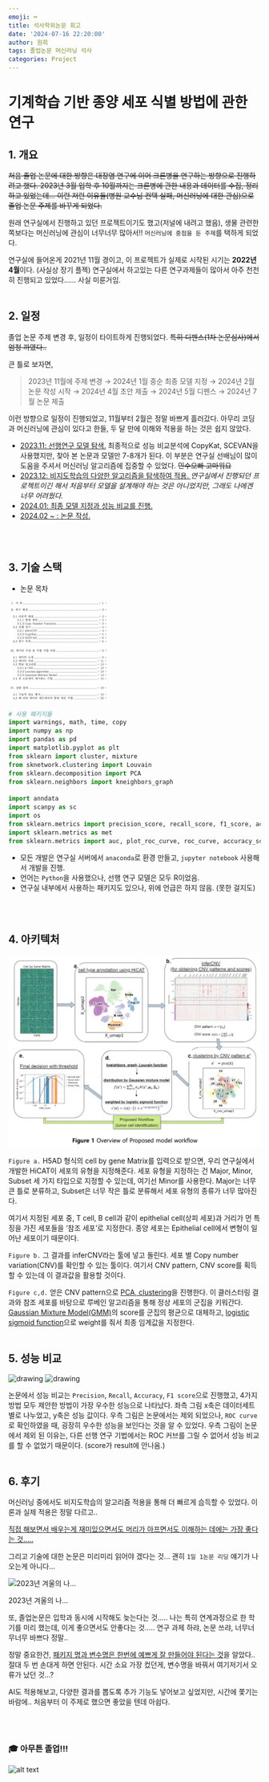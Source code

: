```yaml
---
emoji: ⌨️
title: 석사학위논문 회고
date: '2024-07-16 22:20:00'
author: 원희
tags: 졸업논문 머신러닝 석사
categories: Project
---
```


# 기계학습 기반 종양 세포 식별 방법에 관한 연구


## 1. 개요

~~처음 졸업 논문에 대한 방향은 대장염 연구에 이어 크론병을 연구하는 방향으로 진행하려고 했다. 2023년 3월 입학 후 10월까지는 크론병에 관한 내용과 데이터를 수집, 정리하고 있었는데… 이런 저런 이유들(병원 교수님 컨택 실패, 머신러닝에 대한 관심)으로 졸업 논문 주제를 바꾸게 되었다.~~

원래 연구실에서 진행하고 있던 프로젝트이기도 했고(저널에 내려고 했음), 생물 관련한 쪽보다는 머신러닝에 관심이 너무너무 많아서!! ```머신러닝에 중점을 둔 주제```를 택하게 되었다. 

연구실에 들어온게 2021년 11월 경이고, 이 프로젝트가 실제로 시작된 시기는 **2022년 4월**이다. (사실상 장기 플젝) 연구실에서 하고있는 다른 연구과제들이 많아서 아주 천천히 진행되고 있었다…… 사실 미룬거임.
<br>
<br>

## 2. 일정

졸업 논문 주제 변경 후, 일정이 타이트하게 진행되었다. ~~특히 디펜스(1차 논문심사)에서 엄청 까였다..~~

큰 틀로 보자면,

> 2023년 11월에 주제 변경 → 2024년 1월 중순 최종 모델 지정 → 2024년 2월 논문 작성 시작 → 2024년 4월 초안 제출 → 2024년 5월 디펜스 → 2024년 7월 논문 제출

이런 방향으로 일정이 진행되었고, 11월부터 2월은 정말 바쁘게 흘러갔다. 아무리 코딩과 머신러닝에 관심이 있다고 한들, 두 달 만에 이해와 적용을 하는 것은 쉽지 않았다. 

- <u>2023.11: 선행연구 모델 탐색.</u> 최종적으로 성능 비교분석에 CopyKat, SCEVAN을 사용했지만, 찾아 본 논문과 모델만 7-8개가 된다. 이 부분은 연구실 선배님이 많이 도움을 주셔서 머신러닝 알고리즘에 집중할 수 있었다. ~~민수오빠 고마워요~~
- <u>2023.12: 비지도학습의 다양한 알고리즘을 탐색하여 적용. </u> *연구실에서 진행되던 프로젝트이긴 해서 처음부터 모델을 설계해야 하는 것은 아니었지만, 그래도 나에겐 너무 어려웠다.*
- <u>2024.01: 최종 모델 지정과 성능 비교를 진행.</u> 
- <u>2024.02 ~ : 논문 작성.</u> 
<br>
<br>

## 3. 기술 스택

<!-- ![논문 목차를 이렇게 대놓고 올려도 되는지 모르겠는데, 구구절절 설명하는 것보다 한번 보여주는게 좋을 것 같아서..](img/stack.png) -->

- 논문 목차
<img src="img/stack.png" alt="drawing" width="200"/>


```python
# 사용 패키지들
import warnings, math, time, copy
import numpy as np
import pandas as pd
import matplotlib.pyplot as plt
from sklearn import cluster, mixture
from sknetwork.clustering import Louvain
from sklearn.decomposition import PCA
from sklearn.neighbors import kneighbors_graph

import anndata
import scanpy as sc
import os 
from sklearn.metrics import precision_score, recall_score, f1_score, accuracy_score, classification_report
import sklearn.metrics as met
from sklearn.metrics import auc, plot_roc_curve, roc_curve, accuracy_score
```

- 모든 개발은 연구실 서버에서 ```anaconda```로 환경 만들고, ```jupyter notebook``` 사용해서 개발을 진행.
- 언어는 ```Python```을 사용했으나, 선행 연구 모델은 모두 R이었음.
- 연구실 내부에서 사용하는 패키지도 있으나, 위에 언급은 하지 않음. (못한 걸지도)

<br>
<br>


## 4. 아키텍처

![스크린샷 2024-09-26 19.20.57.png](img/arc.png)

```Figure a.``` H5AD 형식의 cell by gene Matrix를 입력으로 받으면, 우리 연구실에서 개발한 HiCAT이 세포의 유형을 지정해준다. 세포 유형을 지정하는 건 Major, Minor, Subset 세 가지 타입으로 지정할 수 있는데, 여기선 Minor를 사용한다. Major는 너무 큰 틀로 분류하고, Subset은 너무 작은 틀로 분류해서 세포 유형의 종류가 너무 많아진다.

여기서 지정된 세포 중, T cell, B cell과 같이 epithelial cell(상피 세포)과 거리가 먼 특징을 가진 세포들을 ‘참조 세포’로 지정한다. 종양 세포는 Epithelial cell에서 변형이 일어난 세포이기 때문이다. 

```Figure b.``` 그 결과를 inferCNV라는 툴에 넣고 돌린다. 세포 별 Copy number variation(CNV)를 확인할 수 있는 툴이다. 여기서 CNV pattern, CNV score를 획득할 수 있는데 이 결과값을 활용할 것이다.

```Figure c,d.``` 얻은 CNV pattern으로 <u>PCA, clustering</u>을 진행한다. 이 클러스터링 결과와 참조 세포를 바탕으로 루베인 알고리즘을 통해 정상 세포의 군집을 키워간다. <u>Gaussian Mixture Model(GMM)</u>의 score를 군집의 평균으로 대체하고, <u>logistic sigmoid function</u>으로 weight를 줘서 최종 임계값을 지정한다.
<br>
<br>

## 5. 성능 비교
<img src="img/score.png" alt="drawing" width="200"/>
<img src="img/image.png" alt="drawing" width="200"/>


논문에서 성능 비교는 ```Precision```, ```Recall```, ```Accuracy```, ```F1 score```으로 진행했고, 4가지 방법 모두 제안한 방법이 가장 우수한 성능으로 나타났다. 좌측 그림 x축은 데이터세트 별로 나누었고, y축은 성능 값이다. 우측 그림은 논문에서는 제외 되었으나, ```ROC curve```로 확인하였을 때, 굉장히 우수한 성능을 보인다는 것을 알 수 있었다. 우측 그림이 논문에서 제외 된 이유는, 다른 선행 연구 기법에서는 ROC 커브를 그릴 수 없어서 성능 비교를 할 수 없었기 때문이다. (score가 result에 안나옴.)
<br>
<br>

## 6. 후기

머신러닝 중에서도 비지도학습의 알고리즘 적용을 통해 더 빠르게 습득할 수 있었다. 이론과 실제 적용은 정말 다르고.. 

<u>직접 해보면서 배우는게 재미있으면서도 머리가 아프면서도 이해하는 데에는 가장 좋다는 것….. </u>

그리고 기술에 대한 논문은 미리미리 읽어야 겠다는 것… 괜히 ```1일 1논문 리딩``` 얘기가 나오는게 아니다…

![2023년 겨울의 나...](img/IMG_01FCA16BFB0D-1.jpeg)

2023년 겨울의 나...

또, 졸업논문은 입학과 동시에 시작해도 늦는다는 것….. 나는 특히 연계과정으로 한 학기를 미리 했는데, 이게 좋으면서도 안좋다는 것….. 연구 과제 하랴, 논문 쓰랴, 너무너무너무 바쁘다 정말..

정말 중요한건, <u>패키지 명과 변수명은 한번에 예쁘게 잘 만들어야 된다는 것</u>을 알았다.. 절대 두 번 손대게 하면 안된다. 시간 소요 가장 컸던게, 변수명을 바꿔서 여기저기서 오류가 났던 것…? 

AI도 적용해보고, 다양한 결과를 뽑도록 추가 기능도 넣어보고 싶었지만, 시간에 쫓기는 바람에.. 처음부터 이 주제로 했으면 좋았을 텐데 아쉽다.


<br>
<br>

### 🎓 아무튼 졸업!!! 

![alt text](image.png)

```toc

```
